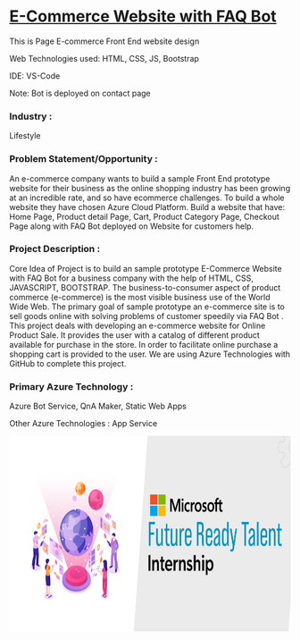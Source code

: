 # <a href="https://darkdevil1306.github.io/Future-Ready_Talent/">E-Commerce Website with FAQ Bot</a>

This is Page E-commerce Front End website design

Web Technologies used: HTML, CSS, JS, Bootstrap

IDE: VS-Code

Note: Bot is deployed on contact page

### Industry :
Lifestyle


<!-- ### Project Title : -->
<!-- E-Commerce Website with FAQ Bot -->


### Problem Statement/Opportunity :
An e-commerce company wants to build a sample Front End prototype website for their business as the online shopping industry has been growing at an incredible rate, and so have ecommerce challenges. To build a whole website they have chosen Azure Cloud Platform. Build a website that have: Home Page, Product detail Page, Cart, Product Category Page, Checkout Page along with FAQ Bot deployed on Website for customers help.


### Project Description :
Core Idea of Project is to build an sample prototype E-Commerce Website with FAQ Bot for a business company with the help of HTML, CSS, JAVASCRIPT, BOOTSTRAP. The business-to-consumer aspect of product commerce (e-commerce) is the most visible business use of the World Wide Web. The primary goal of sample prototype an e-commerce site is to sell goods online with solving problems of customer speedily via FAQ Bot . This project deals with developing an e-commerce website for Online Product Sale. It provides the user with a catalog of different product available for purchase in the store. In order to facilitate online purchase a shopping cart is provided to the user. We are using Azure Technologies with GitHub to complete this project.


### Primary Azure Technology :
Azure Bot Service, QnA Maker, Static Web Apps


Other Azure Technologies :
App Service

<a href="https://futurereadytalent.in/"><p align= "center"><img src="https://github.com/DarkDevil1306/Future-Ready_Talent/blob/main/images/FRT.jpeg" width="700" height= "350"></p></a>  
